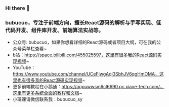 ### Hi there 👋

### bubucuo，专注于前端方向，擅长React源码的解析与手写实现、低代码开发、组件库开发、前端算法实战等。 

- 公众号: bubucuo，如果你想看详细的React源码或者项目大纲，可在我的公众号菜单栏查看~
- b站：https://space.bilibili.com/455025597，这里有很多我的React源码实现视频~
- YouTube：https://www.youtube.com/channel/UCeFjwgAql3SbhJV6qgHmOMA，这里也有很多我的React源码实现视频~
- 更多前端教程在小鹅通：https://appuwwsm6cl6690.pc.xiaoe-tech.com/，这里有更多系统全面的教程和文档~
- 小班课请微信联系我：bubucuo_sy


<!--
**bubucuo/bubucuo** is a ✨ _special_ ✨ repository because its `README.md` (this file) appears on your GitHub profile.

Here are some ideas to get you started:

- 🔭 I’m currently working on ...
- 🌱 I’m currently learning ...
- 👯 I’m looking to collaborate on ...
- 🤔 I’m looking for help with ...
- 💬 Ask me about ...
- 📫 How to reach me: ...
- 😄 Pronouns: ...
- ⚡ Fun fact: ...
-->
